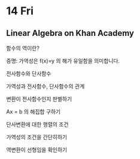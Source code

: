 # 14 Fri

## Linear Algebra on Khan Academy <a id="linear-algebra-on-khan-academy"></a>

함수의 역이란?

증명: 가역성은 f\(x\)=y 의 해가 유일함을 의미합니다.

전사함수와 단사함수

가역성과 전사함수, 단사함수의 관계

변환이 전사함수인지 판별하기

Ax = b 의 해집합 구하기

단사변환에 대한 행렬의 조건

가역성의 조건을 간단히하기

역변환이 선형임을 확인하기

